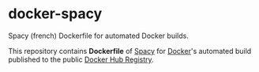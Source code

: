 # docker-spacy
Spacy (french) Dockerfile for automated Docker builds.

This repository contains **Dockerfile** of [Spacy](https://www.spacy.io/) for [Docker](https://www.docker.com/)'s automated build published to the public [Docker Hub Registry](https://registry.hub.docker.com/).
